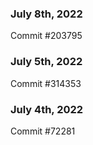 ### July 8th, 2022

Commit #203795

### July 5th, 2022

Commit #314353


### July 4th, 2022

Commit #72281
